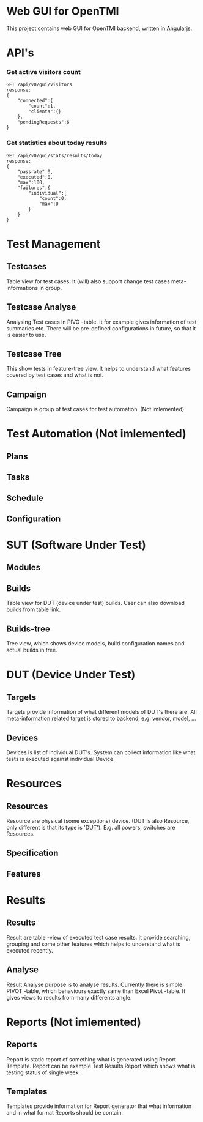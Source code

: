 # Web GUI for OpenTMI

This project contains web GUI for OpenTMI backend, written in Angularjs.

# API's

### Get active visitors count
```
GET /api/v0/gui/visitors
response: 
{
    "connected":{
        "count":1,
        "clients":{}
    },
    "pendingRequests":6
}
```

### Get statistics about today results
```
GET /api/v0/gui/stats/results/today
response:
{
    "passrate":0,
    "executed":0,
    "max":100,
    "failures":{
        "individual":{
            "count":0,
            "max":0
        }
    }
}
```

# Test Management

## Testcases
Table view for test cases. It (will) also support change test cases meta-informations in group.

## Testcase Analyse
Analysing Test cases in PIVO -table. It for example gives information of test summaries etc.
There will be pre-defined configurations in future, so that it is easier to use.

## Testcase Tree
This show tests in feature-tree view. It helps to understand what features covered by test cases and what is not.

## Campaign
Campaign is group of test cases for test automation. (Not imlemented)

# Test Automation (Not imlemented)
## Plans
## Tasks
## Schedule
## Configuration

# SUT (Software Under Test)
## Modules

## Builds
Table view for DUT (device under test) builds. User can also download builds from table link.

## Builds-tree
Tree view, which shows device models, build configuration names and actual builds in tree. 

# DUT (Device Under Test)

## Targets
Targets provide information of what different models of DUT's there are. All meta-information related target is stored to backend, e.g. vendor, model, ...

## Devices
Devices is list of individual DUT's. System can collect information like what tests is executed against individual Device.

# Resources
## Resources
Resource are physical (some exceptions) device. (DUT is also Resource, only different is that its type is 'DUT'). E.g. all powers, switches are Resources. 

## Specification

## Features

# Results

## Results
Result are table -view of executed test case results. It provide searching, grouping and some other features which helps to understand what is executed recently.

## Analyse
Result Analyse purpose is to analyse results. Currently there is simple PIVOT -table, which behaviours exactly same than Excel Pivot -table. It gives views to results from many differents angle.

# Reports  (Not imlemented)

## Reports
Report is static report of something what is generated using Report Template. Report can be example Test Results Report which shows what is testing status of single week.

## Templates
Templates provide information for Report generator that what information and in what format Reports should be contain.
